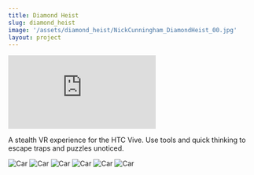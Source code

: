 ```yaml
---
title: Diamond Heist
slug: diamond_heist
image: '/assets/diamond_heist/NickCunningham_DiamondHeist_00.jpg'
layout: project
---
```


<p><iframe src="https://player.vimeo.com/video/235202388?h=3d6a36dd20" loading="lazy" frameborder="0" allowfullscreen></iframe></p>

A stealth VR experience for the HTC Vive. Use tools and quick thinking to escape traps and puzzles unoticed.

<div class="gallery-box">
  <div class="gallery">
    <img src="{{site.baseurl}}/assets/diamond_heist/NickCunningham_DiamondHeist_01.jpg" loading="lazy" alt="Car">
	<img src="{{site.baseurl}}/assets/diamond_heist/NickCunningham_DiamondHeist_02.jpg" loading="lazy" alt="Car">
	<img src="{{site.baseurl}}/assets/diamond_heist/NickCunningham_DiamondHeist_03.jpg" loading="lazy" alt="Car">
	<img src="{{site.baseurl}}/assets/diamond_heist/NickCunningham_DiamondHeist_04.jpg" loading="lazy" alt="Car">
	<img src="{{site.baseurl}}/assets/diamond_heist/NickCunningham_DiamondHeist_05.jpg" loading="lazy" alt="Car">
	<img src="{{site.baseurl}}/assets/diamond_heist/NickCunningham_DiamondHeist_06.jpg" loading="lazy" alt="Car">
  </div>
</div>